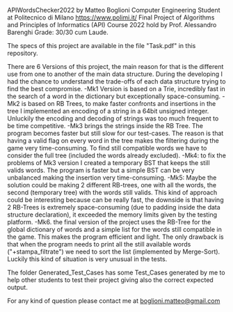 APIWordsChecker2022 by Matteo Boglioni
Computer Engineering Student at Politecnico di Milano https://www.polimi.it/
Final Project of Algorithms and Principles of Informatics (API) Course 2022 hold by Prof. Alessandro Barenghi
Grade: 30/30 cum Laude.

The specs of this project are available in the file "Task.pdf" in this repository. 

There are 6 Versions of this project, the main reason for that is the different use from one to another of the main data structure.
During the developing I had the chance to understand the trade-offs of each data structure trying to find the best compromise. 
    -Mk1 Version is based on a Trie, incredibly fast in the search of a word in the dictionary but exceptionally space-consuming.
    -Mk2 is based on RB Trees, to make faster confronts and insertions in the tree I implemented an encoding of a string in a 64bit unsigned integer.
     Unluckily the encoding and decoding of strings was too much frequent to be time competitive.
    -Mk3 brings the strings inside the RB Tree. The program becomes faster but still slow for our test-cases. The reason is that having a valid flag on every 
     word in the tree makes the filtering during the game very time-consuming. To find still compatible words we have to consider the full tree (included the words already excluded).
    -Mk4: to fix the problems of Mk3 version I created a temporary BST that keeps the still valids words. The program is faster but a simple BST can be very  
     unbalanced making the insertion very time-consuming.
    -Mk5: Maybe the solution could be making 2 different RB-trees, one with all the words, the second (temporary tree) with the words still valids. This kind 
     of approach could be interesting because can be really fast, the downside is that having 2 RB-Trees is extremely space-consuming (due to padding inside the data structure declaration), it exceeded the memory limits given by the testing platform.
    -Mk6. the final version of the project uses the RB-Tree for the global dictionary of words and a simple list for the words still compatible in the game.
     This makes the program efficient and light. The only drawback is that when the program needs to print all the still available words ("+stampa_filtrate") we need to sort the list (implemented by Merge-Sort). Luckily this kind of situation is very unusual in the tests.

The folder Generated_Test_Cases has some Test_Cases generated by me to help other students to test their project giving also the correct expected output.


For any kind of question please contact me at boglioni.matteo@gmail.com 